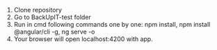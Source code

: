 1. Clone repository
2. Go to BackUpIT-test folder
3. Run in cmd following commands one by one: npm install, npm install @angular/cli -g, ng serve -o
4. Your browser will open localhost:4200 with app.
